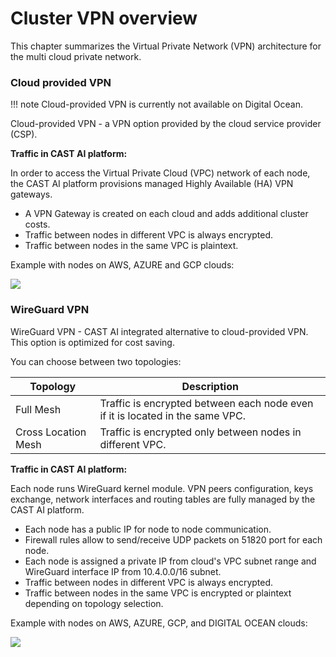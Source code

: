 # Cluster VPN overview

This chapter summarizes the Virtual Private Network (VPN) architecture for the multi cloud private network.

### Cloud provided VPN

!!! note
    Cloud-provided VPN is currently not available on Digital Ocean.
    
Cloud-provided VPN - a VPN option provided by the cloud service provider (CSP).



**Traffic in CAST AI platform:**

In order to access the Virtual Private Cloud (VPC) network of each node, the CAST AI platform
provisions managed Highly Available (HA) VPN gateways.

- A VPN Gateway is created on each cloud and adds additional cluster costs.
- Traffic between nodes in different VPC is always encrypted.
- Traffic between nodes in the same VPC is plaintext.

Example with nodes on AWS, AZURE and GCP clouds:

![](vpn-overview/cloudvpn.svg)



### WireGuard VPN

WireGuard VPN - CAST AI integrated alternative to cloud-provided VPN. This option is optimized for cost saving. 

You can choose between two topologies:

| Topology | Description |
|---|---|
| Full Mesh | Traffic is encrypted between each node even if it is located in the same VPC. |
| Cross Location Mesh | Traffic is encrypted only between nodes in different VPC. |



**Traffic in CAST AI platform:**

Each node runs WireGuard kernel module. VPN peers configuration, keys exchange, network interfaces
and routing tables are fully managed by the CAST AI platform.

- Each node has a public IP for node to node communication.
- Firewall rules allow to send/receive UDP packets on 51820 port for each node.
- Each node is assigned a private IP from cloud's VPC subnet range and WireGuard interface IP
from 10.4.0.0/16 subnet.
- Traffic between nodes in different VPC is always encrypted.
- Traffic between nodes in the same VPC is encrypted or plaintext depending on topology selection.

Example with nodes on AWS, AZURE, GCP, and DIGITAL OCEAN clouds:

![](vpn-overview/wireguard.svg)



